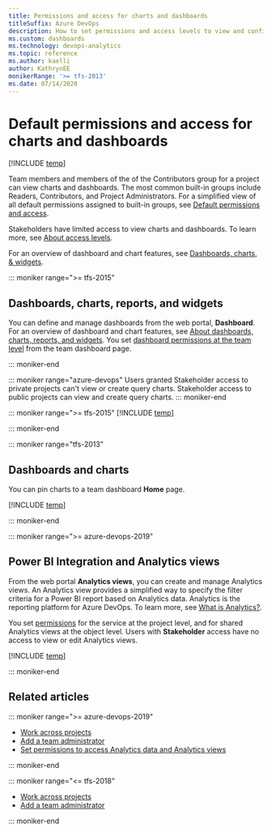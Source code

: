 ```yaml
---
title: Permissions and access for charts and dashboards
titleSuffix: Azure DevOps  
description: How to set permissions and access levels to view and configure charts and dashboards
ms.custom: dashboards
ms.technology: devops-analytics
ms.topic: reference
ms.author: kaelli
author: KathrynEE
monikerRange: '>= tfs-2013'
ms.date: 07/14/2020
---
```


# Default permissions and access for charts and dashboards   

[!INCLUDE [temp](../includes/version-azure-devops-all.md)]

Team members and members of the of the Contributors group for a project can view charts and dashboards. The most common built-in groups include Readers, Contributors, and Project Administrators. For a simplified view of all default permissions assigned to built-in groups, see [Default permissions and access](../../organizations/security/permissions-access.md).  

Stakeholders have limited access to view charts and dashboards. To learn more, see [About access levels](../../organizations/security/access-levels.md).

For an overview of dashboard and chart features, see [Dashboards, charts, & widgets](overview.md). 



::: moniker range=">= tfs-2015" 

## Dashboards, charts, reports, and widgets

You can define and manage dashboards from the web portal, **Dashboard**. For an overview of dashboard and chart features, see [About dashboards, charts, reports, and widgets](overview.md). You set [dashboard permissions at the team level](dashboard-permissions.md) from the team dashboard page. 

::: moniker-end  

::: moniker range="azure-devops"
Users granted Stakeholder access to private projects can't view or create query charts. Stakeholder access to public projects can view and create query charts.
::: moniker-end    

::: moniker range=">= tfs-2015"
[!INCLUDE [temp](../../organizations/security/includes/report.md)]

::: moniker-end  

::: moniker range="tfs-2013" 

## Dashboards and charts

You can pin charts to a team dashboard **Home** page. 

[!INCLUDE [temp](../../organizations/security/includes/report.md)]

::: moniker-end  

::: moniker range=">= azure-devops-2019" 

## Power BI Integration and Analytics views

From the web portal **Analytics views**, you can create and manage Analytics views. An Analytics view provides a simplified way to specify the filter criteria for a Power BI report based on Analytics data. Analytics is the reporting platform for Azure DevOps. To learn more, see [What is Analytics?](../../report/powerbi/what-is-analytics.md). 

You set [permissions](../../report/powerbi/analytics-security.md) for the service at the project level, and for shared Analytics views at the object level. Users with **Stakeholder** access have no access to view or edit Analytics views.

[!INCLUDE [temp](../../organizations/security/includes/analytics.md)]

::: moniker-end


## Related articles

::: moniker range=">= azure-devops-2019" 

- [Work across projects](../../project/navigation/work-across-projects.md)
- [Add a team administrator](../../organizations/settings/add-team-administrator.md) 
- [Set permissions to access Analytics data and Analytics views](../powerbi/analytics-security.md)

::: moniker-end

::: moniker range="<= tfs-2018" 

- [Work across projects](../../project/navigation/work-across-projects.md)
- [Add a team administrator](../../organizations/settings/add-team-administrator.md) 

::: moniker-end

